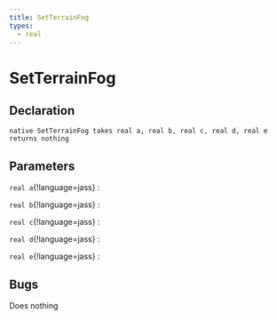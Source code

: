 ```yaml
---
title: SetTerrainFog
types:
  - real
---
```


# SetTerrainFog

## Declaration

```jass
native SetTerrainFog takes real a, real b, real c, real d, real e returns nothing
```

## Parameters
`real a`{!language=jass}
: 

`real b`{!language=jass}
: 

`real c`{!language=jass}
: 

`real d`{!language=jass}
: 

`real e`{!language=jass}
: 

## Bugs 
Does nothing
